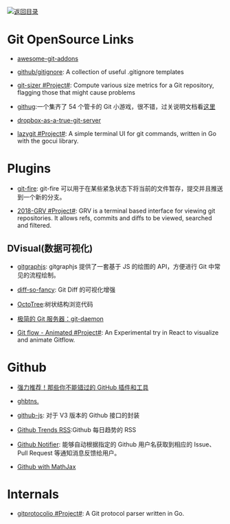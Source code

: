 [![返回目录](https://user-images.githubusercontent.com/5803001/38079637-ff0abcf0-3371-11e8-9b76-ad651620afc7.jpg)](https://github.com/wxyyxc1992/Awesome-Links)

# Git OpenSource Links

- [awesome-git-addons](https://github.com/stevemao/awesome-git-addons#git-deploy)

- [github/gitignore](https://github.com/github/gitignore): A collection of useful .gitignore templates

- [git-sizer #Project#](https://github.com/github/git-sizer/): Compute various size metrics for a Git repository, flagging those that might cause problems

* [githug](https://github.com/Gazler/githug):一个集齐了 54 个管卡的 Git 小游戏，很不错，过关说明文档看[这里](https://codingstyle.cn/topics/51)

- [dropbox-as-a-true-git-server](http://www.anishathalye.com/2016/04/25/dropbox-as-a-true-git-server/)

- [lazygit #Project#](https://github.com/jesseduffield/lazygit): A simple terminal UI for git commands, written in Go with the gocui library.

# Plugins

- [git-fire](https://github.com/qw3rtman/git-fire): git-fire 可以用于在某些紧急状态下将当前的文件暂存，提交并且推送到一个新的分支。

- [2018-GRV #Project#](https://github.com/rgburke/grv): GRV is a terminal based interface for viewing git repositories. It allows refs, commits and diffs to be viewed, searched and filtered.

## DVisual(数据可视化)

- [gitgraphjs](http://gitgraphjs.com/#): gitgraphjs 提供了一套基于 JS 的绘图的 API，方便进行 Git 中常见的流程绘制。

- [diff-so-fancy](https://github.com/so-fancy/diff-so-fancy): Git Diff 的可视化增强

- [OctoTree](https://github.com/buunguyen/octotree):树状结构浏览代码

- [极简的 Git 服务器：git-daemon](http://harttle.com/2016/06/20/git-daemon.html)

- [Git flow - Animated #Project#](https://github.com/vraa/gitflowanimated): An Experimental try in React to visualize and animate Gitflow.

# Github

- [强力推荐！那些你不能错过的 GitHub 插件和工具](https://juejin.im/post/59ade28051882538fd72fa2c)

* [ghbtns.](https://ghbtns.com/#star)

* [github-js](https://github.com/akshaykumar6/github-js): 对于 V3 版本的 Github 接口的封装

- [Github Trends RSS](http://github-trends.ryotarai.info/):Github 每日趋势的 RSS

* [Github Notifier](https://parg.co/bDV): 能够自动根据指定的 Github 用户名获取到相应的 Issue、Pull Request 等通知消息反馈给用户。

* [Github with MathJax](https://parg.co/bDa)

# Internals

- [gitprotocolio #Project#](https://github.com/google/gitprotocolio): A Git protocol parser written in Go.
